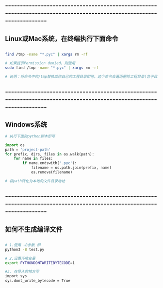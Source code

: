 ## --------------------------------------------------------------------------------------------------------------------
## Linux或Mac系统，在终端执行下面命令

```sh

find /tmp -name "*.pyc" | xargs rm -rf

# 如果提示Permission denied，则使用
sudo find /tmp -name "*.pyc" | xargs rm -rf

# 说明：将命令中的/tmp替换成你自己的工程目录即可。这个命令会遍历删除工程目录(含子目录)下的pyc文件。

```


## --------------------------------------------------------------------------------------------------------------------
## Windows系统
```py
# 执行下面的python脚本即可

import os
path = 'project-path'
for prefix, dirs, files in os.walk(path):
    for name in files:
        if name.endswith('.pyc'):
            filename = os.path.join(prefix, name)
            os.remove(filename)

# 将path转化为本地的文件目录地址

```


## --------------------------------------------------------------------------------------------------------------------
## 如何不生成编译文件

```sh

# 1.使用 -B参数 即
python3 -B test.py

# 2.设置环境变量
export PYTHONDONTWRITEBYTECODE=1

#3. 在导入的地方写
import sys
sys.dont_write_bytecode = True

```

